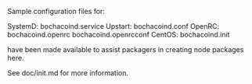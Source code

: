 Sample configuration files for:

SystemD: bochacoind.service
Upstart: bochacoind.conf
OpenRC:  bochacoind.openrc
         bochacoind.openrcconf
CentOS:  bochacoind.init

have been made available to assist packagers in creating node packages here.

See doc/init.md for more information.
